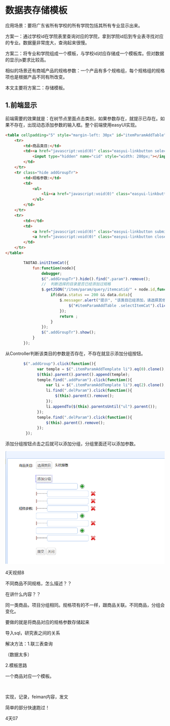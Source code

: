 # 数据表存储模板   

应用场景：要将广东省所有学校的所有学院包括其所有专业显示出来。

方案一：通过学校id在学院表里查询对应的学院，拿到学院id后到专业表寻找对应的专业。数据量非常庞大，查询起来很慢。    

方案二：将专业和学院组成一个模板，与学校id对应存储成一个模板库。但对数据的显示js要求比较高。

相似的场景还有商城产品的规格参数：一个产品有多个规格组，每个规格组的规格项也是根据产品不同有所改变。    

本文主要将方案二：存储模板。

## 1.前端显示   

前端需要的效果就是：在树节点里面点击类别，如果参数存在，就提示已存在。如果不存在，出现动态添加参数的输入框。整个前端使用easyUI实现。

```html
<table cellpadding="5" style="margin-left: 30px" id="itemParamAddTable" class="itemParam">
	<tr>
		<td>商品类目:</td>
		<td><a href="javascript:void(0)" class="easyui-linkbutton selectItemCat">选择类目</a> 
			<input type="hidden" name="cid" style="width: 280px;"></input>
		</td>
	</tr>
	<tr class="hide addGroupTr">
		<td>规格参数:</td>
		<td>
			<ul>
				<li><a href="javascript:void(0)" class="easyui-linkbutton addGroup">添加分组</a></li>
			</ul>
		</td>
	</tr>
	<tr>
		<td></td>
		<td>
			<a href="javascript:void(0)" class="easyui-linkbutton submit">提交</a>
	    	<a href="javascript:void(0)" class="easyui-linkbutton close">关闭</a>
		</td>
	</tr>
</table>
```

```javascript
		TAOTAO.initItemCat({
			fun:function(node){
				debugger;
				$(".addGroupTr").hide().find(".param").remove();
				//  判断选择的目录是否已经添加过规格
				$.getJSON("/item/param/query/itemcatid/" + node.id,function(data){
					if(data.status == 200 && data.data){
						$.messager.alert("提示", "该类目已经添加，请选择其他类目。", undefined, function(){
							$("#itemParamAddTable .selectItemCat").click();
						});
						return ;
					}
				});
				$(".addGroupTr").show();
			}
		});
```

从Controller判断该类目的参数是否存在，不存在就显示添加分组按钮。

```javascript
		$(".addGroup").click(function(){
			  var temple = $(".itemParamAddTemplate li").eq(0).clone();
			  $(this).parent().parent().append(temple);
			  temple.find(".addParam").click(function(){
				  var li = $(".itemParamAddTemplate li").eq(2).clone();
				  li.find(".delParam").click(function(){
					  $(this).parent().remove();
				  });
				  li.appendTo($(this).parentsUntil("ul").parent());
			  });
			  temple.find(".delParam").click(function(){
				  $(this).parent().remove();
			  });
		 });
```

添加分组按钮点击之后就可以添加分组，分组里面还可以添加参数。

![](../img/p16.png)  









4天视频8











不同商品不同规格，怎么描述？？

在讲什么内容？？

同一类商品，项目分组相同。规格项有的不一样，跟商品关联。不同商品，分组会变化。

要做的就是将商品对应的规格参数存储起来   



导入sql，研究表之间的关系   

解决方法：1.联三表查询     

（数据太多）

2.模板思路

一个商品对应一个模板。   

   





​   

实现，记录，feiman内容，发文

简单的部分快速跑过！





4天07